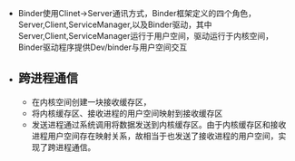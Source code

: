 - Binder使用Clinet->Server通讯方式，Binder框架定义的四个角色，Server,Client,ServiceManager,以及Binder驱动，其中Server,Client,ServiceManager运行于用户空间，驱动运行于内核空间，Binder驱动程序提供Dev/binder与用户空间交互
- ## 跨进程通信
	- 在内核空间创建一块接收缓存区，
	- 将内核缓存区、接收进程的用户空间映射到接收缓存区
	- 发送进程通过系统调用将数据发送到内核缓存区。由于内核缓存区和接收进程用户空间存在映射关系，故相当于也发送了接收进程的用户空间，实现了跨进程通信。